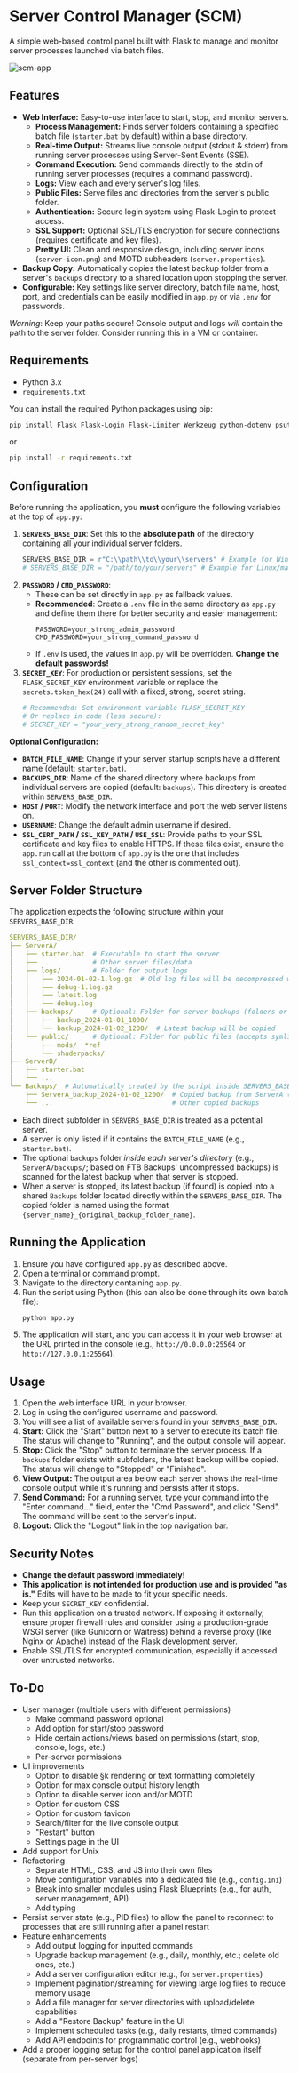 # Server Control Manager (SCM)

A simple web-based control panel built with Flask to manage and monitor server processes launched via batch files.

![scm-app](image.png)

## Features

*   **Web Interface:** Easy-to-use interface to start, stop, and monitor servers.
    *   **Process Management:** Finds server folders containing a specified batch file (`starter.bat` by default) within a base directory.
    *   **Real-time Output:** Streams live console output (stdout & stderr) from running server processes using Server-Sent Events (SSE).
    *   **Command Execution:** Send commands directly to the stdin of running server processes (requires a command password).
    *   **Logs:** View each and every server's log files.
    *   **Public Files:** Serve files and directories from the server's public folder.
    *   **Authentication:** Secure login system using Flask-Login to protect access.
    *   **SSL Support:** Optional SSL/TLS encryption for secure connections (requires certificate and key files).
    *   **Pretty UI:** Clean and responsive design, including server icons (`server-icon.png`) and MOTD subheaders (`server.properties`).
*   **Backup Copy:** Automatically copies the latest backup folder from a server's `backups` directory to a shared location upon stopping the server.
*   **Configurable:** Key settings like server directory, batch file name, host, port, and credentials can be easily modified in `app.py` or via `.env` for passwords.

*Warning*: Keep your paths secure! Console output and logs _will_ contain the path to the server folder. Consider running this in a VM or container.

## Requirements

*   Python 3.x
*   `requirements.txt`

You can install the required Python packages using pip:
```bash
pip install Flask Flask-Login Flask-Limiter Werkzeug python-dotenv psutil
```
or
```bash
pip install -r requirements.txt
```

## Configuration

Before running the application, you **must** configure the following variables at the top of `app.py`:

1.  **`SERVERS_BASE_DIR`**: Set this to the **absolute path** of the directory containing all your individual server folders.
    ```python
    SERVERS_BASE_DIR = r"C:\\path\\to\\your\\servers" # Example for Windows
    # SERVERS_BASE_DIR = "/path/to/your/servers" # Example for Linux/macOS
    ```
2.  **`PASSWORD` / `CMD_PASSWORD`**:
    *   These can be set directly in `app.py` as fallback values.
    *   **Recommended**: Create a `.env` file in the same directory as `app.py` and define them there for better security and easier management:
        ```env
        PASSWORD=your_strong_admin_password
        CMD_PASSWORD=your_strong_command_password
        ```
    *   If `.env` is used, the values in `app.py` will be overridden. **Change the default passwords!**
3.  **`SECRET_KEY`**: For production or persistent sessions, set the `FLASK_SECRET_KEY` environment variable or replace the `secrets.token_hex(24)` call with a fixed, strong, secret string.
    ```python
    # Recommended: Set environment variable FLASK_SECRET_KEY
    # Or replace in code (less secure):
    # SECRET_KEY = "your_very_strong_random_secret_key"
    ```

**Optional Configuration:**

*   **`BATCH_FILE_NAME`**: Change if your server startup scripts have a different name (default: `starter.bat`).
*   **`BACKUPS_DIR`**: Name of the shared directory where backups from individual servers are copied (default: `backups`). This directory is created within `SERVERS_BASE_DIR`.
*   **`HOST` / `PORT`**: Modify the network interface and port the web server listens on.
*   **`USERNAME`**: Change the default admin username if desired.
*   **`SSL_CERT_PATH` / `SSL_KEY_PATH` / `USE_SSL`**: Provide paths to your SSL certificate and key files to enable HTTPS. If these files exist, ensure the `app.run` call at the bottom of `app.py` is the one that includes `ssl_context=ssl_context` (and the other is commented out).

## Server Folder Structure

The application expects the following structure within your `SERVERS_BASE_DIR`:

```yaml
SERVERS_BASE_DIR/
├── ServerA/
│   ├── starter.bat  # Executable to start the server
│   ├── ...          # Other server files/data
│   ├── logs/        # Folder for output logs
│   │   ├── 2024-01-02-1.log.gz  # Old log files will be decompressed when viewed in the UI
│   │   ├── debug-1.log.gz
│   │   ├── latest.log
│   │   └── debug.log
│   ├── backups/     # Optional: Folder for server backups (folders or compressed files)
│   │   ├── backup_2024-01-01_1000/
│   │   └── backup_2024-01-02_1200/  # Latest backup will be copied
│   └── public/      # Optional: Folder for public files (accepts symlinks)
│       ├── mods/  *ref
│       └── shaderpacks/
├── ServerB/
│   ├── starter.bat
│   └── ...
└── Backups/  # Automatically created by the script inside SERVERS_BASE_DIR
    ├── ServerA_backup_2024-01-02_1200/  # Copied backup from ServerA (requires manual cleanup)
    └── ...                              # Other copied backups
```

*   Each direct subfolder in `SERVERS_BASE_DIR` is treated as a potential server.
*   A server is only listed if it contains the `BATCH_FILE_NAME` (e.g., `starter.bat`).
*   The optional `backups` folder *inside each server's directory* (e.g., `ServerA/backups/`; based on FTB Backups' uncompressed backups) is scanned for the latest backup when that server is stopped.
*   When a server is stopped, its latest backup (if found) is copied into a shared `Backups` folder located directly within the `SERVERS_BASE_DIR`. The copied folder is named using the format `{server_name}_{original_backup_folder_name}`.

## Running the Application

1.  Ensure you have configured `app.py` as described above.
2.  Open a terminal or command prompt.
3.  Navigate to the directory containing `app.py`.
4.  Run the script using Python (this can also be done through its own batch file):
    ```bash
    python app.py
    ```
5.  The application will start, and you can access it in your web browser at the URL printed in the console (e.g., `http://0.0.0.0:25564` or `http://127.0.0.1:25564`).

## Usage

1.  Open the web interface URL in your browser.
2.  Log in using the configured username and password.
3.  You will see a list of available servers found in your `SERVERS_BASE_DIR`.
4.  **Start:** Click the "Start" button next to a server to execute its batch file. The status will change to "Running", and the output console will appear.
5.  **Stop:** Click the "Stop" button to terminate the server process. If a `backups` folder exists with subfolders, the latest backup will be copied. The status will change to "Stopped" or "Finished".
6.  **View Output:** The output area below each server shows the real-time console output while it's running and persists after it stops.
7.  **Send Command:** For a running server, type your command into the "Enter command..." field, enter the "Cmd Password", and click "Send". The command will be sent to the server's input.
8.  **Logout:** Click the "Logout" link in the top navigation bar.

## Security Notes

*   **Change the default password immediately!**
*   **This application is not intended for production use and is provided "as is."** Edits will have to be made to fit your specific needs.
*   Keep your `SECRET_KEY` confidential.
*   Run this application on a trusted network. If exposing it externally, ensure proper firewall rules and consider using a production-grade WSGI server (like Gunicorn or Waitress) behind a reverse proxy (like Nginx or Apache) instead of the Flask development server.
*   Enable SSL/TLS for encrypted communication, especially if accessed over untrusted networks.

## To-Do

*   User manager (multiple users with different permissions)
    *   Make command password optional
    *   Add option for start/stop password
    *   Hide certain actions/views based on permissions (start, stop, console, logs, etc.)
    *   Per-server permissions
*   UI improvements
    *   Option to disable §k rendering or text formatting completely
    *   Option for max console output history length
    *   Option to disable server icon and/or MOTD
    *   Option for custom CSS
    *   Option for custom favicon
    *   Search/filter for the live console output
    *   "Restart" button
    *   Settings page in the UI
*   Add support for Unix
*   Refactoring
    *   Separate HTML, CSS, and JS into their own files
    *   Move configuration variables into a dedicated file (e.g., `config.ini`)
    *   Break into smaller modules using Flask Blueprints (e.g., for auth, server management, API)
    *   Add typing
*   Persist server state (e.g., PID files) to allow the panel to reconnect to processes that are still running after a panel restart
*   Feature enhancements
    *   Add output logging for inputted commands
    *   Upgrade backup management (e.g., daily, monthly, etc.; delete old ones, etc.)
    *   Add a server configuration editor (e.g., for `server.properties`)
    *   Implement pagination/streaming for viewing large log files to reduce memory usage
    *   Add a file manager for server directories with upload/delete capabilities
    *   Add a "Restore Backup" feature in the UI
    *   Implement scheduled tasks (e.g., daily restarts, timed commands)
    *   Add API endpoints for programmatic control (e.g., webhooks)
*   Add a proper logging setup for the control panel application itself (separate from per-server logs)
